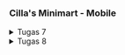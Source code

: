 ### Cilla's Minimart - Mobile

<details>
<summary>Tugas 7</summary>

**Jelaskan apa yang dimaksud dengan stateless widget dan stateful widget, dan jelaskan perbedaan dari keduanya.**

Stateless widget merupakan widget yang tidak memiliki state, sehingga widget tidak bisa berubah/memperbarui tampilan dengan sendirinya melalui aksi internal. Stateless widget hanya dapat berubah dari event eksternal pada widget parent di widget tree. Stateless widget juga hanya memiliki properti `final` yang didefinisikan ketika proses konstruksi, dan hanya itu yang digunakan untuk membangun tampilan di layar perangkat.

Stateful widget merupakan widget yang dapat mengubah tampilannya dengan sendirinya secara dinamis selama siklus hidupnya. Stateful widget bersifat immutable (tidak dapat diubah langsung), namun memiliki sebuah class bernama `State` yang menyimpan informasi atau keadaan terbaru dari widget tersebut. Class `State` ini yang memungkinkan Stateful Widget untuk memperbarui tampilannya sendiri berdasarkan perubahan internal, seperti respons terhadap interaksi pengguna atau perubahan data. Pembaharuan dapat dilakukan dengan method `setState()`.

Perbedaan antara stateless dan stateful widget terletak di cara mereka dapat berubah. Stateless Widget hanya dapat berubah sebagai respons terhadap event eksternal dari parent widget, sehingga tampilannya statis dan tidak dipengaruhi oleh keadaan internalnya. Stateful widget dapat berubah dengan sendirinya secara dinamis menggunakan class `State`.

**Sebutkan widget apa saja yang kamu gunakan pada proyek ini dan jelaskan fungsinya.**

- MaterialApp: container utama aplikasi flutter untuk mengatur tema seluruh aplikasi
- Scaffold: struktur dasar 
- AppBar: bagian atas halaman yang dapat menampilkan judul, icon, dan lainnya.
- Column: menyusun widget secara vertikal.
- Row: menyusun widget secara horizontal.
- GridView: menampilkan item dalam tata letak grid.
- Card: membuat kartu yang menampilkan informasi.
- ItemCard: menampilkan tombol dalam bentuk kartu berisi icon dan text.
- InkWell: meng-handle event dari ItemCard dan menampilkan pesan pada SnackBar.
- SnackBar: menampilkan pesan yang bersifat sementara

**Apa fungsi dari setState()? Jelaskan variabel apa saja yang dapat terdampak dengan fungsi tersebut.**

setState() berguna untuk pembaharuan pada UI Stateful Widget. Ketika fungsi dipanggil, flutter akan dipicu untuk rebuild (memanggil fungsi `build()`) dengan memperbarui tampilan dengan data yang sudah berubah. Variabel yang terdampak dengan fungsi `setState()` adalah variabel yang disimpan dalam state dari Stateful Widget.

**Jelaskan perbedaan antara const dengan final.**

Perbedaan utama antara `const` dan `final` terletak pada kapan nilai variabel diinisialisasi dan fleksibilitasnya. Untuk `const`, nilai variabel harus sudah diketahui/bersifat konstan ketika compile-time/kode dikompilasi. Sementara, nilai variabel dengan properti `final` lebih fleksibel karena boleh baru diketahui ketika runtime/kode berjalan. Kedua properti ini sama-sama membuat nilai variabel tidak dapat diubah setelah pertama diinisialisasi, namun `const` bersifat compile-time constant (lebih cocok untuk objek yang benar-benar tidak akan berubah karena dibagikan di memori), sementara `final` bersifat runtime constant (lebih fleksibel untuk nilai yang diketahui belakangan). 

**Jelaskan bagaimana cara kamu mengimplementasikan checklist-checklist di atas.**

1. Membuat proyek baru Flutter

Menjalankan command `flutter create e_commerce` di terminal untuk membuat proyek Flutter baru.

2. Membuat tiga tombol dengan ikon dan teks yang diingini

Pada file `menu.dart`, dibuat class `ItemHomePage` yang berisi tombol dalam bentuk `ItemCard` yang mempunyai properti `name`, `icon`, `color`. Ketiga tombol disusun dalam layout grid menggunakan GridView. 

3. Membuat ketiga tombol berwarna beda.
   
Untuk membedakan warna setiap tombol, atribut baru yaitu `color` ditambahkan ke `ItemHomepage`. Lalu, pada list `ItemHomepage` di class MyHomepage setiap `ItemHomepage` didefinisikan warnanya.  

4. Menampilkan Snackbar yang berisi pesan ketika tombol ditekan.
   
Pada ItemCard terdapat widget `InkWell` yang memiliki fungsi onTap untuk menampilkan `SnackBar` (pesan sementara) yang berbeda-beda sesuai tombol yang ditekan.

</details>

<details>
   <summary>Tugas 8</summary>

**Apa kegunaan const di Flutter? Jelaskan apa keuntungan ketika menggunakan const pada kode Flutter. Kapan sebaiknya kita menggunakan const, dan kapan sebaiknya tidak digunakan?**

Kegunaan `const` di Flutter adalah membuat objek yang bersifat immutable (tidak bisa diubah) dan juga compile-time constant. Keuntungan ketika menggunakan `const` pada kode Flutter, yaitu:
1. Menghemat memori, karena Flutter hanya menyimpan objek const sekali di memori.
2. Meningkatkan performa, karena objek `const` sudah dihitung ketika kode dikompilasi, sehingga tidak perlu dihitung ulang oleh Flutter ketika aplikasi dijalankan.
3. Menjamin immutabilitas dan stabilitas kode, karena objek `const` tidak bisa diubah setelah dibuat, sehingga kita tidak perlu mengkhawatirkan terjadi bug akibat perubahan tak terduga dalam aplikasi.

Sebaiknya kita menggunakan `const` ketika ingin membuat widget yang tidak perlu berubah selama aplikasi berjalan (contoh: `Text('Hello')`, `Icon(Icons.home)`). Sebaiknya kita tidak menggunakan `const` ketika widget perlu berubah saat aplikasi berjalan (contoh: ListView dan Stateful Widget yang akan berubah jika ada perubahan data dari pengguna).

**Jelaskan dan bandingkan penggunaan Column dan Row pada Flutter. Berikan contoh implementasi dari masing-masing layout widget ini!**

Column: mengatur widget secara vertikal dari atas ke bawah, umumnya digunakan untuk layout vertikal seperti daftar atau formulir yang diisi dari atas ke bawah.

``` dart
Column(
  crossAxisAlignment: CrossAxisAlignment.start,
  children: [
    Text('Nama: $_name'),
    Text('Deskripsi: $_description'),
    Text('Harga: $_price'),
  ],
),
```

Row: mengatur widget secara horizontal dari kiri ke kanan, umumnya digunakan untuk layout horizontal seperti bar navigasi yang berupa baris dari kiri ke kanan.

``` dart
Row(
  mainAxisAlignment: MainAxisAlignment.spaceEvenly,
  children: [
    InfoCard(title: 'NPM', content: npm),
    InfoCard(title: 'Name', content: name),
    InfoCard(title: 'Class', content: className),
  ],
)
```

**Sebutkan apa saja elemen input yang kamu gunakan pada halaman form yang kamu buat pada tugas kali ini. Apakah terdapat elemen input Flutter lain yang tidak kamu gunakan pada tugas ini? Jelaskan!**



**Bagaimana cara kamu mengatur tema (theme) dalam aplikasi Flutter agar aplikasi yang dibuat konsisten? Apakah kamu mengimplementasikan tema pada aplikasi yang kamu buat?**

Saya menggunakan `ThemeData` pada class `MyApp` di `main.dart` untuk mengatur tema aplikasi Flutter agar tetap konsisten. Pada `ThemeData`, saya mengimplementasikan tema aplikasi dengan menetapkan warna utama (primaryColor), warna aksen (accentColor), gaya teks (textTheme), dan banyak elemen visual lainnya dalam satu tempat. `ThemeData` menjaga konsistensi karena setiap perubahan pada tema dapat diterapkan di seluruh aplikasi secata otomatis, tanap harus mengubah setiap widget satu per satu secara manual.

``` dart
class MyApp extends StatelessWidget {
  const MyApp({super.key});

  // This widget is the root of your application.
  @override
  Widget build(BuildContext context) {
    return MaterialApp(
      title: 'Flutter Demo',
      theme: ThemeData(
        colorScheme: ColorScheme.fromSwatch(
        primarySwatch: Colors.deepPurple,
        ).copyWith(secondary: Colors.deepPurple[400]),
        useMaterial3: true,
      ),
      home: MyHomePage(),
    );
  }
}
```



**Bagaimana cara kamu menangani navigasi dalam aplikasi dengan banyak halaman pada Flutter?**

Saya menangani navigasi dalam aplikasi dengan 2 cara. Pertama, dengan cara membuat Left Drawer, yaitu drawer menu yang dapat dibuka dengan menekan tombol hamburger di pojok kiri atas. Dalam menu tersebut, terdapat tombol-tombol yang berlabel nama halaman yang tersedia (`Halaman Utama`, `Tambah Produk`), jika ditekan maka user akan diarahkan ke halaman yang sesuai. Kedua, dengan menaruh tombol di halaman utama yang akan mengarahkan ke halaman yang sesuai, yaitu `Lihat Daftar Produk`, `Tambah Produk`, dan `Logout`.

</details>
